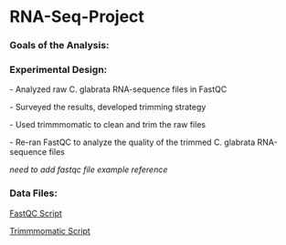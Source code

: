 # RNA-Seq-Project
<h3>Goals of the Analysis:</h3>

<h3>Experimental Design:</h3>
<p>- Analyzed raw C. glabrata RNA-sequence files in FastQC</p>
<p>- Surveyed the results, developed trimming strategy</p>
<p>- Used trimmmomatic to clean and trim the raw files</p>
<p>- Re-ran FastQC to analyze the quality of the trimmed C. glabrata RNA-sequence files</p>

*need to add fastqc file example reference*

<h3>Data Files:</h3>

<a href=/fastqc.SBATCH> FastQC Script</a>

<a href=/trimmomatic.SBATCH> Trimmmomatic Script<a/>
